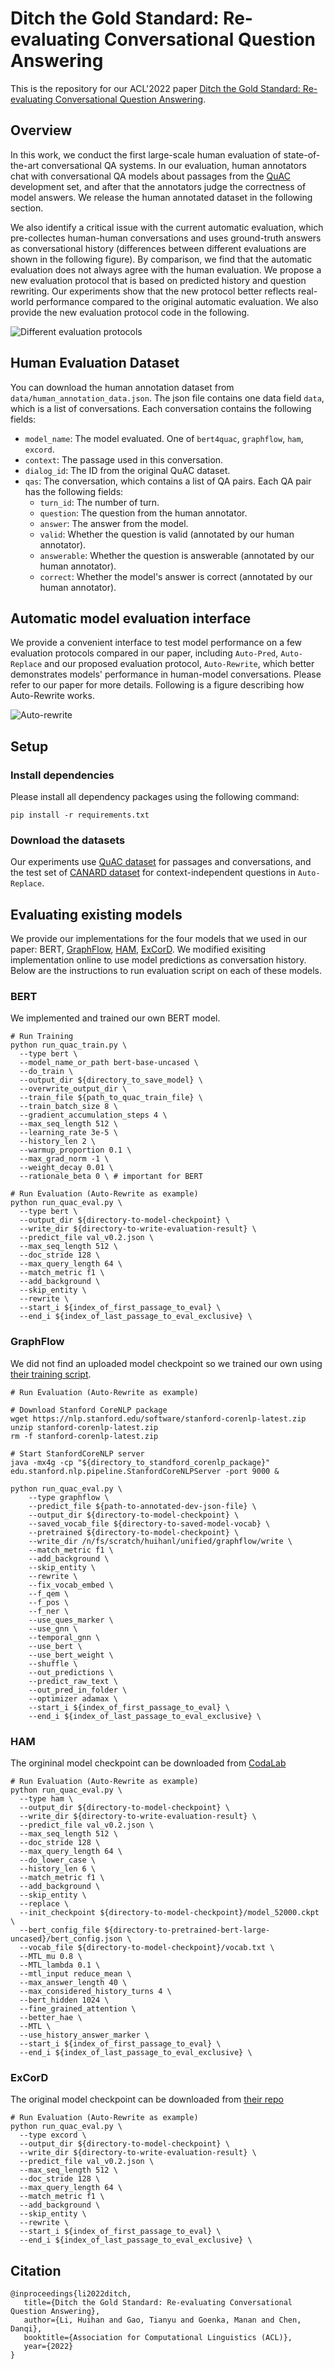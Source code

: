 # Ditch the Gold Standard: Re-evaluating Conversational Question Answering
This is the repository for our ACL'2022 paper [Ditch the Gold Standard: Re-evaluating Conversational Question Answering](https://arxiv.org/pdf/2112.08812.pdf). 

## Overview

In this work, we conduct the first large-scale human evaluation of state-of-the-art conversational QA systems. In our evaluation, human annotators chat with conversational QA models about passages from the [QuAC](https://quac.ai) development set, and after that the annotators judge the correctness of model answers. We release the human annotated dataset in the following section. 

We also identify a critical issue with the current automatic evaluation, which pre-collectes human-human conversations and uses ground-truth answers as conversational history (differences between different evaluations are shown in the following figure). By comparison, we find that the automatic evaluation does not always agree with the human evaluation. We propose a new evaluation protocol that is based on predicted history and question rewriting. Our experiments show that the new protocol better reflects real-world performance compared to the original automatic evaluation. We also provide the new evaluation protocol code in the following.

![Different evaluation protocols](figs/example.png)

## Human Evaluation Dataset
You can download the human annotation dataset from `data/human_annotation_data.json`. The json file contains one data field `data`, which is a list of conversations. Each conversation contains the following fields: 

* `model_name`: The model evaluated. One of `bert4quac`, `graphflow`, `ham`, `excord`.
* `context`: The passage used in this conversation.
* `dialog_id`: The ID from the original QuAC dataset.
* `qas`: The conversation, which contains a list of QA pairs. Each QA pair has the following fields:
  * `turn_id`: The number of turn. 
  * `question`: The question from the human annotator.
  * `answer`: The answer from the model.
  * `valid`: Whether the question is valid (annotated by our human annotator).
  * `answerable`: Whether the question is answerable (annotated by our human annotator).
  * `correct`: Whether the model's answer is correct (annotated by our human annotator).

## Automatic model evaluation interface

We provide a convenient interface to test model performance on a few evaluation protocols compared in our paper, including `Auto-Pred`, `Auto-Replace` and our proposed evaluation protocol, `Auto-Rewrite`, which better demonstrates models' performance in human-model conversations. Please refer to our paper for more details. Following is a figure describing how Auto-Rewrite works.

![Auto-rewrite](figs/autorewrite.png)

## Setup

### Install dependencies

Please install all dependency packages using the following command:
```
pip install -r requirements.txt
```

### Download the datasets

Our experiments use [QuAC dataset](https://quac.ai) for passages and conversations, and the test set of [CANARD dataset](https://sites.google.com/view/qanta/projects/canard) for context-independent questions in `Auto-Replace`.

## Evaluating existing models

We provide our implementations for the four models that we used in our paper: BERT, [GraphFlow](https://www.ijcai.org/Proceedings/2020/171), [HAM](https://dl.acm.org/doi/abs/10.1145/3357384.3357905), [ExCorD](https://aclanthology.org/2021.acl-long.478/). We modified exisiting implementation online to use model predictions as conversation history. Below are the instructions to run evaluation script on each of these models.

### BERT
We implemented and trained our own BERT model.
```
# Run Training
python run_quac_train.py \
  --type bert \
  --model_name_or_path bert-base-uncased \
  --do_train \
  --output_dir ${directory_to_save_model} \
  --overwrite_output_dir \
  --train_file ${path_to_quac_train_file} \
  --train_batch_size 8 \
  --gradient_accumulation_steps 4 \
  --max_seq_length 512 \
  --learning_rate 3e-5 \
  --history_len 2 \
  --warmup_proportion 0.1 \
  --max_grad_norm -1 \
  --weight_decay 0.01 \
  --rationale_beta 0 \ # important for BERT

# Run Evaluation (Auto-Rewrite as example)
python run_quac_eval.py \
  --type bert \
  --output_dir ${directory-to-model-checkpoint} \
  --write_dir ${directory-to-write-evaluation-result} \
  --predict_file val_v0.2.json \
  --max_seq_length 512 \
  --doc_stride 128 \
  --max_query_length 64 \
  --match_metric f1 \
  --add_background \
  --skip_entity \
  --rewrite \
  --start_i ${index_of_first_passage_to_eval} \
  --end_i ${index_of_last_passage_to_eval_exclusive} \
```


### GraphFlow
We did not find an uploaded model checkpoint so we trained our own using [their training script](https://github.com/hugochan/GraphFlow).
```
# Run Evaluation (Auto-Rewrite as example)

# Download Stanford CoreNLP package
wget https://nlp.stanford.edu/software/stanford-corenlp-latest.zip
unzip stanford-corenlp-latest.zip
rm -f stanford-corenlp-latest.zip

# Start StanfordCoreNLP server
java -mx4g -cp "${directory_to_standford_corenlp_package}" edu.stanford.nlp.pipeline.StanfordCoreNLPServer -port 9000 &

python run_quac_eval.py \
    --type graphflow \
    --predict_file ${path-to-annotated-dev-json-file} \
    --output_dir ${directory-to-model-checkpoint} \
    --saved_vocab_file ${directory-to-saved-model-vocab} \
    --pretrained ${directory-to-model-checkpoint} \
    --write_dir /n/fs/scratch/huihanl/unified/graphflow/write \
    --match_metric f1 \
    --add_background \
    --skip_entity \
    --rewrite \
    --fix_vocab_embed \
    --f_qem \
    --f_pos \
    --f_ner \
    --use_ques_marker \
    --use_gnn \
    --temporal_gnn \
    --use_bert \
    --use_bert_weight \
    --shuffle \
    --out_predictions \
    --predict_raw_text \
    --out_pred_in_folder \
    --optimizer adamax \
    --start_i ${index_of_first_passage_to_eval} \
    --end_i ${index_of_last_passage_to_eval_exclusive} \
```


### HAM
The orgininal model checkpoint can be downloaded from [CodaLab](https://worksheets.codalab.org/rest/bundles/0x5c08cb0fb90c4afd8a2811bb63023cce/contents/blob/)

```
# Run Evaluation (Auto-Rewrite as example)
python run_quac_eval.py \
  --type ham \
  --output_dir ${directory-to-model-checkpoint} \
  --write_dir ${directory-to-write-evaluation-result} \
  --predict_file val_v0.2.json \
  --max_seq_length 512 \
  --doc_stride 128 \
  --max_query_length 64 \
  --do_lower_case \
  --history_len 6 \
  --match_metric f1 \
  --add_background \
  --skip_entity \
  --replace \
  --init_checkpoint ${directory-to-model-checkpoint}/model_52000.ckpt \
  --bert_config_file ${directory-to-pretrained-bert-large-uncased}/bert_config.json \
  --vocab_file ${directory-to-model-checkpoint}/vocab.txt \
  --MTL_mu 0.8 \
  --MTL_lambda 0.1 \
  --mtl_input reduce_mean \
  --max_answer_length 40 \
  --max_considered_history_turns 4 \
  --bert_hidden 1024 \
  --fine_grained_attention \
  --better_hae \
  --MTL \
  --use_history_answer_marker \
  --start_i ${index_of_first_passage_to_eval} \
  --end_i ${index_of_last_passage_to_eval_exclusive} \
```


### ExCorD
The original model checkpoint can be downloaded from [their repo](https://drive.google.com/file/d/1Xf0-XUvGi7jgiAAdA5BQLk7p5ikc_wOl/view?usp=sharing)

```
# Run Evaluation (Auto-Rewrite as example)
python run_quac_eval.py \
  --type excord \
  --output_dir ${directory-to-model-checkpoint} \
  --write_dir ${directory-to-write-evaluation-result} \
  --predict_file val_v0.2.json \
  --max_seq_length 512 \
  --doc_stride 128 \
  --max_query_length 64 \
  --match_metric f1 \
  --add_background \
  --skip_entity \
  --rewrite \
  --start_i ${index_of_first_passage_to_eval} \
  --end_i ${index_of_last_passage_to_eval_exclusive} \
```

## Citation

```
@inproceedings{li2022ditch,
   title={Ditch the Gold Standard: Re-evaluating Conversational Question Answering},
   author={Li, Huihan and Gao, Tianyu and Goenka, Manan and Chen, Danqi},
   booktitle={Association for Computational Linguistics (ACL)},
   year={2022}
}
```
